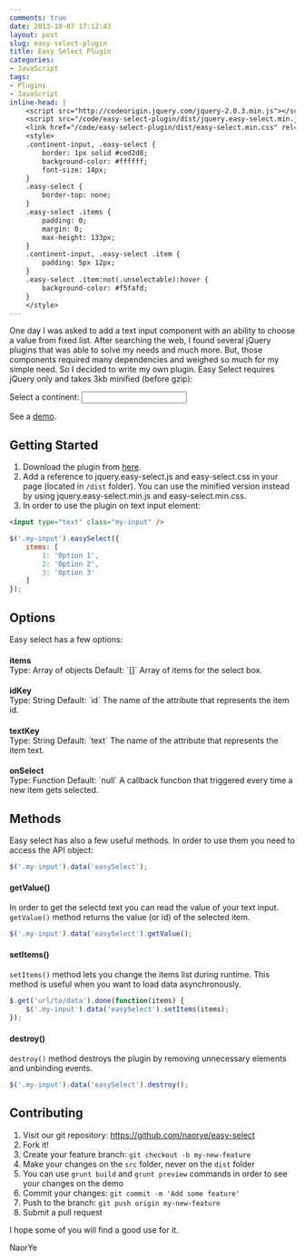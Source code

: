 ```yaml
---
comments: true
date: 2013-10-07 17:12:43
layout: post
slug: easy-select-plugin
title: Easy Select Plugin
categories:
- JavaScript
tags:
- Plugins
- JavaScript
inline-head: |
    <script src="http://codeorigin.jquery.com/jquery-2.0.3.min.js"></script>
    <script src="/code/easy-select-plugin/dist/jquery.easy-select.min.js"></script>
    <link href="/code/easy-select-plugin/dist/easy-select.min.css" rel="stylesheet" type="text/css" />
    <style>
    .continent-input, .easy-select {
        border: 1px solid #ced2d8;
        background-color: #ffffff;
        font-size: 14px;
    }
    .easy-select {
        border-top: none;
    }
    .easy-select .items {
    	padding: 0;
    	margin: 0;
    	max-height: 133px;
    }
    .continent-input, .easy-select .item {
    	padding: 5px 12px;
    }
    .easy-select .item:not(.unselectable):hover {
    	background-color: #f5fafd;
    }
    </style>
---
```


One day I was asked to add a text input component with an ability to choose a value from fixed list. After searching the web, I found several jQuery plugins that was able to solve my needs and much more. But, those components required many dependencies and weighed so much for my simple need. So I decided to write my own plugin. Easy Select requires jQuery only and takes 3kb minified (before gzip):
<div>
	Select a continent: <input class="continent-input" type="text" />
	<script>
		$(function() {
			$('.continent-input').easySelect({
				idKey: 'value',
				textKey: 'name',
				items: [
					{ name: 'Africa', value: 1},
					{ name: 'Antarctica', value: 2},
					{ name: 'Asia', value: 3},
					{ name: 'Australia', value: 4},
					{ name: 'Europe', value: 5},
					{ name: 'North America', value: 6},
					{ name: 'South America', value: 7}
				]
			});
		});
	</script>
</div>
<!-- more -->

See a <a href="/code/easy-select-plugin/demo/index.html" target="_blank">demo</a>.

## Getting Started
1. Download the plugin from <a href="https://github.com/naorye/easy-select/archive/master.zip" target="_blank">here</a>.
2. Add a reference to jquery.easy-select.js and easy-select.css in your page (located in `/dist` folder). You can use the minified version instead by using jquery.easy-select.min.js and easy-select.min.css.  
3. In order to use the plugin on text input element:
```html Text input element
<input type="text" class="my-input" />
```
```javascript easy-select usage
$('.my-input').easySelect({
    items: [
        1: 'Option 1',
        2: 'Option 2',
        3: 'Option 3'
    ]
});
```

## Options
Easy select has a few options:   

<h4 style="margin-bottom: 0;">items</h4>
Type: Array of objects  
Default: `[]`   
Array of items for the select box.

<h4 style="margin-bottom: 0;">idKey</h4>
Type: String   
Default: `id`   
The name of the attribute that represents the item id.

<h4 style="margin-bottom: 0;">textKey</h4>
Type: String   
Default: `text`   
The name of the attribute that represents the item text.

<h4 style="margin-bottom: 0;">onSelect</h4>
Type: Function   
Default: `null`   
A callback function that triggered every time a new item gets selected.

## Methods
Easy select has also a few useful methods. In order to use them you need to access the API object:
```javascript Accessing easy-select API object
$('.my-input').data('easySelect');
``` 
#### getValue()
In order to get the selectd text you can read the value of your text input. `getValue()` method returns the value (or id) of the selected item.
```javascript Usage example
$('.my-input').data('easySelect').getValue();
```

#### setItems()
`setItems()` method lets you change the items list during runtime. This method is useful when you want to load data asynchronously.
```javascript Usage example
$.get('url/to/data').done(function(items) {
    $('.my-input').data('easySelect').setItems(items);
});
```

#### destroy()
`destroy()` method destroys the plugin by removing unnecessary elements and unbinding events.
```javascript Usage example
$('.my-input').data('easySelect').destroy();
```
## Contributing

1. Visit our git repository: <a href="https://github.com/naorye/easy-select" target="_blank">https://github.com/naorye/easy-select</a>
2. Fork it!
3. Create your feature branch: `git checkout -b my-new-feature`
4. Make your changes on the `src` folder, never on the `dist` folder
5. You can use `grunt build` and `grunt preview` commands in order to see your changes on the demo
6. Commit your changes: `git commit -m 'Add some feature'`
7. Push to the branch: `git push origin my-new-feature`
8. Submit a pull request

I hope some of you will find a good use for it.

NaorYe